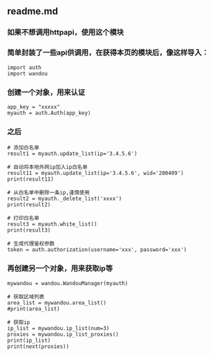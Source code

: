 ## readme.md
### 如果不想调用httpapi，使用这个模块
### 简单封装了一些api供调用，在获得本页的模块后，像这样导入：
```
import auth
import wandou
```
### 创建一个对象，用来认证
```
app_key = "xxxxx"
myauth = auth.Auth(app_key)
```
### 之后
```
# 添加白名单
result1 = myauth.update_list(ip='3.4.5.6')

# 自动将本地外网ip加入ip白名单
result11 = myauth.update_list(ip='3.4.5.6', wid='200409')
print(result11)

# 从白名单中删除一条ip,谨慎使用
result2 = myauth._delete_list('xxxx')
print(result2)

# 打印白名单
result3 = myauth.white_list()
print(result3)

# 生成代理鉴权参数
token = auth.authorization(username='xxx', password='xxx')
```
### 再创建另一个对象，用来获取ip等
```
mywandou = wandou.WandouManager(myauth)

# 获取区域列表
area_list = mywandou.area_list()
#print(area_list)

# 获取ip
ip_list = mywandou.ip_list(num=3)
proxies = mywandou.ip_list_proxies()
print(ip_list)
print(next(proxies))
```
